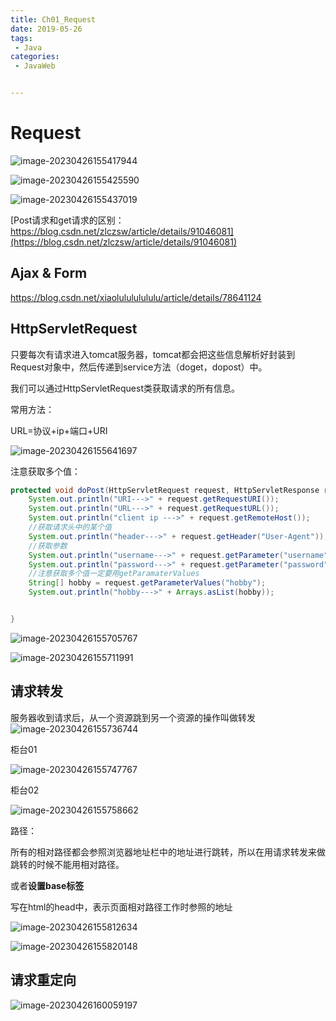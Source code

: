 ```yaml
---
title: Ch01_Request
date: 2019-05-26
tags:
 - Java
categories:
 - JavaWeb


---
```


# Request

![image-20230426155417944](https://markdown-1301334775.cos.eu-frankfurt.myqcloud.com/image-20230426155417944.png)

![image-20230426155425590](https://markdown-1301334775.cos.eu-frankfurt.myqcloud.com/image-20230426155425590.png)

![image-20230426155437019](https://markdown-1301334775.cos.eu-frankfurt.myqcloud.com/image-20230426155437019.png)

[Post请求和get请求的区别： https://blog.csdn.net/zlczsw/article/details/91046081](https://blog.csdn.net/zlczsw/article/details/91046081)

## Ajax & Form

https://blog.csdn.net/xiaolulululululu/article/details/78641124



## HttpServletRequest

只要每次有请求进入tomcat服务器，tomcat都会把这些信息解析好封装到Request对象中，然后传递到service方法（doget，dopost）中。

我们可以通过HttpServletRequest类获取请求的所有信息。

常用方法：

URL=协议+ip+端口+URI

![image-20230426155641697](https://markdown-1301334775.cos.eu-frankfurt.myqcloud.com/image-20230426155641697.png)



注意获取多个值：

```java
protected void doPost(HttpServletRequest request, HttpServletResponse response) throws ServletException, IOException {
    System.out.println("URI--->" + request.getRequestURI());
    System.out.println("URL--->" + request.getRequestURL());
    System.out.println("client ip --->" + request.getRemoteHost());
    //获取请求头中的某个值
    System.out.println("header--->" + request.getHeader("User-Agent"));
    //获取参数
    System.out.println("username--->" + request.getParameter("username"));
    System.out.println("password--->" + request.getParameter("password"));
    //注意获取多个值一定要用getParamaterValues
    String[] hobby = request.getParameterValues("hobby");
    System.out.println("hobby--->" + Arrays.asList(hobby));


}
```

![image-20230426155705767](https://markdown-1301334775.cos.eu-frankfurt.myqcloud.com/image-20230426155705767.png)

![image-20230426155711991](https://markdown-1301334775.cos.eu-frankfurt.myqcloud.com/image-20230426155711991.png)



## 请求转发

服务器收到请求后，从一个资源跳到另一个资源的操作叫做转发![image-20230426155736744](https://markdown-1301334775.cos.eu-frankfurt.myqcloud.com/image-20230426155736744.png)



柜台01

![image-20230426155747767](https://markdown-1301334775.cos.eu-frankfurt.myqcloud.com/image-20230426155747767.png)



柜台02

![image-20230426155758662](https://markdown-1301334775.cos.eu-frankfurt.myqcloud.com/image-20230426155758662.png)



路径：

所有的相对路径都会参照浏览器地址栏中的地址进行跳转，所以在用请求转发来做跳转的时候不能用相对路径。

或者**设置base标签**

写在html的head中，表示页面相对路径工作时参照的地址

![image-20230426155812634](https://markdown-1301334775.cos.eu-frankfurt.myqcloud.com/image-20230426155812634.png)

![image-20230426155820148](https://markdown-1301334775.cos.eu-frankfurt.myqcloud.com/image-20230426155820148.png)



## 请求重定向

![image-20230426160059197](https://markdown-1301334775.cos.eu-frankfurt.myqcloud.com/image-20230426160059197.png)